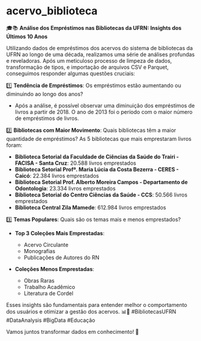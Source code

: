 # acervo_biblioteca

🎓📚 **Análise dos Empréstimos nas Bibliotecas da UFRN: Insights dos Últimos 10 Anos**

Utilizando dados de empréstimos dos acervos do sistema de bibliotecas da UFRN ao longo de uma década, realizamos uma série de análises profundas e reveladoras. Após um meticuloso processo de limpeza de dados, transformação de tipos, e importação de arquivos CSV e Parquet, conseguimos responder algumas questões cruciais:

1️⃣ **Tendência de Empréstimos**: Os empréstimos estão aumentando ou diminuindo ao longo dos anos?
   - Após a análise, é possível observar uma diminuição dos empréstimos de livros a partir de 2018. O ano de 2013 foi o período com o maior número de empréstimos de livros.

2️⃣ **Bibliotecas com Maior Movimento**: Quais bibliotecas têm a maior quantidade de empréstimos? As 5 bibliotecas que mais emprestaram livros foram:
   - **Biblioteca Setorial da Faculdade de Ciências da Saúde do Trairi - FACISA - Santa Cruz**: 20.588 livros emprestados
   - **Biblioteca Setorial Profª. Maria Lúcia da Costa Bezerra - CERES - Caicó**: 22.384 livros emprestados
   - **Biblioteca Setorial Prof. Alberto Moreira Campos - Departamento de Odontologia**: 23.334 livros emprestados
   - **Biblioteca Setorial do Centro Ciências da Saúde - CCS**: 50.566 livros emprestados
   - **Biblioteca Central Zila Mamede**: 612.984 livros emprestados

3️⃣ **Temas Populares**: Quais são os temas mais e menos emprestados?
   - **Top 3 Coleções Mais Emprestadas**:
     - Acervo Circulante
     - Monografias
     - Publicações de Autores do RN

   - **Coleções Menos Emprestadas**:
     - Obras Raras
     - Trabalho Acadêmico
     - Literatura de Cordel

Esses insights são fundamentais para entender melhor o comportamento dos usuários e otimizar a gestão dos acervos. 📊📖 #BibliotecasUFRN #DataAnalysis #BigData #Educação

Vamos juntos transformar dados em conhecimento! 🚀

